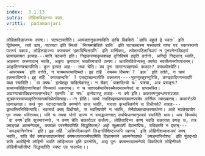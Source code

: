 ```yaml
---
index:  3.1.13
sutra:  लोहितादिढान्भ्यः क्सष्
vritti:  padamanjari
---
```


	लोहितादिडाजभ्यः क्सष्।। पटपटायतीति। अव्यक्तानुकरणादिति डाचि विवक्षिते `डाचि बहुलं द्वे भवतः` इति द्विर्वचनम्, ततो डाप्, पटत्पटा इति स्थिते `नित्यमाम्रेडिते डाचि` इति पटच्छब्दस्य यस्तकारे यश्च परः पकारस्तयोः पररूपं पकारः, लोहितडाज्भ्यः क्यष्वचनं भृशादिष्वितराणि` इति वार्त्तिकम्, तदेतत्पठिताभिप्रायं न पुनरनेनादिग्रहणं प्रत्याख्यायत इत्याह---यानि पठ्यन्ते इति। निद्राकरुणाकृपाशब्दा वृत्तिविषये तद्वति वर्त्तन्ते, अनिद्रो निद्रावान् भवति, अकरुणः करुणावान् भवति, अकृपः कृपावान् भवतीत्यत्रार्थे प्रत्ययः। ऊपरिपठितेभ्यस्तु क्यषेव भवतीत्यस्योपपादनम्। आकृतिगणश्चायमिति। कुत इत्यत आह---तथा चेति। क्व पुनः सामान्यग्रहणार्थः ककारः? क्यच्व्योश्चेति। `आपत्यस्य` इति वर्त्तते, न चायमापत्यादिष्यते। इह तर्हि `क्यस्य विभाषा`? `हलः` इति वर्तते, न चायं हलन्तादिष्यते। इह तर्हि `क्याच्छन्दसि` ? एतद्याच्छन्दसीति वक्तव्यम्----भुरण्युस्तुरण्युरिति, कण्ड्वादियगन्तादपि यथा स्यादिति। `वा क्यषः` इत्येतद्वा यादित्येवास्तु। न चैवम् `पाशादिभ्यो यः` पाश्या, अत्र प्रसङ्गः? सामान्यविहितानान्तिङां नियमार्थ प्रकरणम्। न च पाशाद#यात्पिरस्मैपदमात्मनेपदं वा प्राप्तमस्ति। अथाप्याचारक्विबन्तात्सम्भवेद्? एवमपि `वा यषः` इत्येवास्तु तत्राह--नः क्ये इति। ककारमनुबन्धमासञ्जतः सूत्रकारस्याप्याकृतिगणत्वमभिप्रेतमित्याह---न हीति। भाष्ये त्वादिग्रहणप्रत्याख्यानपरमेव वार्त्तिकं व्याख्यातम्। ककारोऽपि प्रत्याख्यातः। कथं पुनः पटपटायताति क्यष्योगे डाज् भवति, यावता कृभ्वस्तियोगे स विधीयते? तत्राह---कृभ्वस्तिभिरिवेत्यादि। भवत्यर्थे क्यष् विधीयते, स भवतिप्रयोगे न भवति, तेनैवोक्तत्वात्तस्यार्थस्य। अतो भवतेरप्रयोग एव क्यषा भवितव्यम्। यदि च क्यषा योगो डाज्च न स्याड्डाजन्तात् क्यष्विधानमनुपपन्नं स्यादिति भावः। अथ किमर्थम् `वा क्यष`इति सूत्रमारभ्यते, न क्यष् चेति चकारोऽत्र कर्तव्यः, लोहितादिभ्यः क्यष् भवति चकारात् क्यङ् च, तत्र क्यङ्पक्षे आत्मनेपदम्, क्यष्पक्षे परस्मैपदमिति सिद्धमिष्टम्? अहो सूक्ष्मदर्शी देवानांप्रियः, यदिदमपि न द्दष्टम्---`क्यङ्मानिनोश्च` इति। इह तर्हि `प्रातिपदिकग्रहणे लिङ्गविशिष्टस्यापि ग्रहणम्` इति लोहिनीशब्दादप्ययं क्यष् भवति, सति चैवं क्यङन्तादात्मनेपदं क्यषन्तात्परस्मैपदमिति विज्ञायमाने आत्मनेपदपक्षे `क्यङ्मानिनोश्च` इति पुंवद्भावे सति अलोहिनी लोहिनी भवति लोहितायत इति प्राप्नोति, अद्य पुनः क्यषन्तादात्मनेपदे विकल्पिते लोहिनीयते लोहिनीयतीतीष्टं सिद्ध्यतीति स्पष्ट एव फलभेदः।।	
